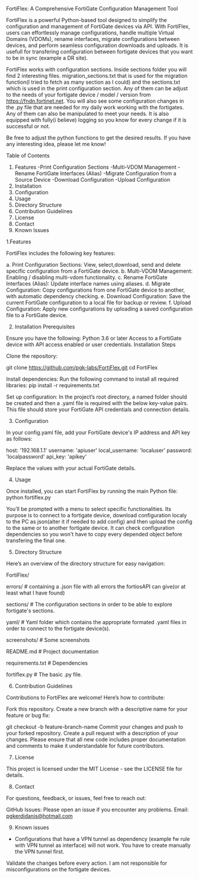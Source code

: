 FortiFlex: A Comprehensive FortiGate Configuration Management Tool

FortiFlex is a powerful Python-based tool designed to simplify the configuration and management of FortiGate devices via API. With FortiFlex, users can effortlessly manage configurations, handle multiple Virtual Domains (VDOMs), rename interfaces, migrate configurations between devices, and perform seamless configuration downloads and uploads.
It is usefull for transfering configuration between fortigate devices that you want to be in sync (example a DR site).

FortiFlex works with configuration sections.
Inside sections folder you will find 2 interesting files. migration_sections.txt that is used for the migration function(I tried to fetch as many section as I could) and the sections.txt which is used in the print configuration section. Any of them can be adjust to the needs of your fortigate device / model / version from https://fndn.fortinet.net. You will also see some configuration changes in the .py file that  are needed for my daily work working with the fortigates. Any of them can also be manipulated to meet your needs.
It is also equipped with fully(i believe) logging so you know for every change if it is successful or not.

Be free to adjust the python functions to get the desired results. If you have any interesting idea, please let me know!

Table of Contents

1. Features
	-Print Configuration Sections
	-Multi-VDOM Management
	-Rename FortiGate Interfaces (Alias)
	-Migrate Configuration from a Source Device
	-Download Configuration
	-Upload Configuration
2. Installation
3. Configuration
4. Usage
5. Directory Structure
6. Contribution Guidelines
7. License
8. Contact
9. Known Issues


1.Features

FortiFlex includes the following key features:

a. Print Configuration Sections: View, select,download, send and delete specific configuration from a FortiGate device. 
b. Multi-VDOM Management: Enabling / disabling multi-vdom functionality. 
c. Rename FortiGate Interfaces (Alias): Update interface names using aliases. 
d. Migrate Configuration: Copy configurations from one FortiGate device to another, with automatic dependency checking. 
e. Download Configuration: Save the current FortiGate configuration to a local file for backup or review. 
f. Upload Configuration: Apply new configurations by uploading a saved configuration file to a FortiGate device.

2. Installation Prerequisites

Ensure you have the following:
Python 3.6 or later Access to a FortiGate device with API access enabled or user credentials. Installation Steps

Clone the repository:

git clone https://github.com/pgk-labs/FortiFlex.git
cd FortiFlex 

Install dependencies: Run the following command to install all required libraries:
pip install -r requirements.txt

Set up configuration: In the project’s root directory, a named folder should be created and then a .yaml file is required with the below key-value pairs. This file should store your FortiGate API credentials and connection details.

3. Configuration

In your config.yaml file, add your FortiGate device's IP address and API key as follows: 

host: '192.168.1.1' 
username: 'apiuser' 
local_username: 'localuser' 
password: 'localpassword' 
api_key: 'apikey'

Replace the values with your actual FortiGate details.

4. Usage

Once installed, you can start FortiFlex by running the main Python file:
python fortiflex.py 

You’ll be prompted with a menu to select specific functionalities.
Its purpose is to connect to a fortigate device, download configuration localy to the PC as json(alter it if needed to add config) and then upload the config to the same or to another fortigate device. It can check configuration dependencies so you won't have to copy every depended object before transfering the final one.


5. Directory Structure

Here’s an overview of the directory structure for easy navigation:

FortiFlex/

errors/   # containing a .json file with all errors the fortiosAPI can give(or at least what I have found)

sections/ # The configuration sections in order to be able to explore fortigate's sections.

yaml/     # Yaml folder which contains the appropriate formated .yaml files in order to connect to the fortigate device(s).

screenshots/ # Some screenshots

README.md    # Project documentation

requirements.txt # Dependencies

fortiflex.py     # The basic .py file.

6. Contribution Guidelines

Contributions to FortiFlex are welcome! Here’s how to contribute:

Fork this repository. Create a new branch with a descriptive name for your feature or bug fix:

git checkout -b feature-branch-name Commit your changes and push to your forked repository. Create a pull request with a description of your changes. Please ensure that all new code includes proper documentation and comments to make it understandable for future contributors.

7. License

This project is licensed under the MIT License - see the LICENSE file for details.

8. Contact

For questions, feedback, or issues, feel free to reach out:

GitHub Issues: Please open an issue if you encounter any problems. Email: pgkerdidanis@hotmail.com

9. Known issues

- Configurations that have a VPN tunnel as dependency (example fw rule with VPN tunnel as interface) will not work. You have to create manually the VPN tunnel first.

Validate the changes before every action. I am not responsible for misconfigurations on the fortigate devices. 
